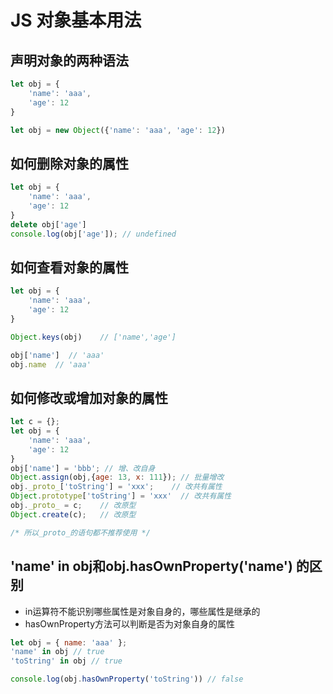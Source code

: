 # JS 对象基本用法

## 声明对象的两种语法

```javascript
let obj = {
    'name': 'aaa',
    'age': 12
}

let obj = new Object({'name': 'aaa', 'age': 12})
```
## 如何删除对象的属性

```javascript
let obj = {
    'name': 'aaa',
    'age': 12
}
delete obj['age']
console.log(obj['age']); // undefined
```
## 如何查看对象的属性

```javascript
let obj = {
    'name': 'aaa',
    'age': 12
}

Object.keys(obj)    // ['name','age']

obj['name']  // 'aaa'
obj.name  // 'aaa'
```

## 如何修改或增加对象的属性

```javascript
let c = {};
let obj = {
    'name': 'aaa',
    'age': 12
}
obj['name'] = 'bbb'; // 增、改自身
Object.assign(obj,{age: 13, x: 111}); // 批量增改
obj._proto_['toString'] = 'xxx';    // 改共有属性
Object.prototype['toString'] = 'xxx'  // 改共有属性
obj._proto_ = c;    // 改原型
Object.create(c);   // 改原型

/* 所以_proto_的语句都不推荐使用 */ 

```

## 'name' in obj和obj.hasOwnProperty('name') 的区别

* in运算符不能识别哪些属性是对象自身的，哪些属性是继承的
* hasOwnProperty方法可以判断是否为对象自身的属性

```javascript
let obj = { name: 'aaa' }; 
'name' in obj // true 
'toString' in obj // true

console.log(obj.hasOwnProperty('toString')) // false
```